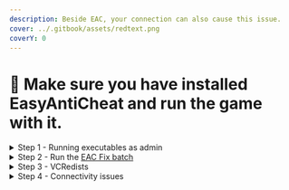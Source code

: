 ```yaml
---
description: Beside EAC, your connection can also cause this issue.
cover: ../.gitbook/assets/redtext.png
coverY: 0
---
```


# 🔘 Make sure you have installed EasyAntiCheat and run the game with it.

<details>

<summary>Step 1 - Running executables as admin</summary>

Try running `BattlebitEAC.exe` or `EasyAntiCheat.exe` as admin located in installed files.

1. Right click on the game, then go to manage and click on Browse local files.

<img src="../.gitbook/assets/browse.png" alt="Right click on the game, then go to manage and click on Browse local files" data-size="original">

2. Right click on executable and click "Run as administrator".

<img src="../.gitbook/assets/runasadmin.png" alt="Right click on executable and click &#x22;Run as administrator&#x22;." data-size="original">

</details>

<details>

<summary>Step 2 - Run the <a href="https://github.com/livingflore/BattleBitEACFix/releases">EAC Fix batch</a></summary>

1. Go to [releases page](https://github.com/livingflore/BattleBitEACFix/releases).
2. Download BattleBitEACFix.bat.
3. Run the batch.
4. You should see output as shown below.

<img src="../.gitbook/assets/batchoutput.png" alt="" data-size="original">

</details>

<details>

<summary>Step 3 - VCRedists</summary>

Ensure that **BOTH** VCRedists installed properly - [x86](https://aka.ms/vs/17/release/vc\_redist.x86.exe) and [x64](https://aka.ms/vs/17/release/vc\_redist.x64.exe). When running installers you should see 3 buttons - repair, uninstall and cancel as on screenshot below. If you can't see it - proceed with installation.

<img src="../.gitbook/assets/vcredistx64.png" alt="" data-size="original"><img src="../.gitbook/assets/vcredistx86.png" alt="" data-size="original">

</details>

<details>

<summary>Step 4 - Connectivity issues</summary>

This issue can happen when your connection unstable / Steam is down / you can't reach either EAC or BattleBit servers.

1. Check Steam if you're in offline mode.
2. Disable malware protection and firewall if you use third party antivirus (Kaspersky, Avast, etc).
3. Try to use mobile hotspot instead of your main internet connection just to launch the game. If it happens that you don't have it, proceed to the next step.
4. Use any **private** VPN or [Cloudflare WARP](https://install.appcenter.ms/orgs/cloudflare/apps/1.1.1.1-windows-1/distribution\_groups/release).

</details>

